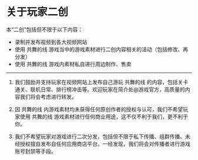 # 关于玩家二创

本“二创”包括但不限于以下内容：
- 录制并发布视频到各大视频网站
- 使用 共舞的线 游戏当中的游戏素材进行二创内容相关的活动（包括修改、再分发）
- 使用 共舞的线 游戏内素材私自进行周边制作、售卖

---

1. 我们鼓励并支持玩家在视频网站上发布自己游玩 共舞的线 的内容，包括关卡通关、联机日常、排行榜冲击等。欢迎玩家在简介处@游戏官方，高质量的内容我们将会考虑进行转发。

2. 因 共舞的线 内游戏素材均未获得任何原创作者的授权与认可，我们不希望玩家使用 共舞的线 游戏素材进行任何商业用途，这不仅不利于我们，更不利于你。

3. 我们不希望玩家对游戏进行二次分发，包括但不限于私下传播、组群传播、未经授权擅自发布自任何应用商店平台。一经发现，我们将会对传播者进行游戏账号封禁等手段。